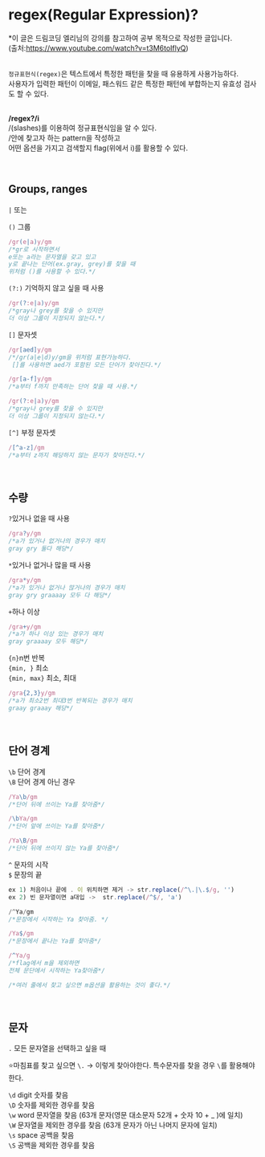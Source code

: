 # regex(Regular Expression)?
*이 글은 드림코딩 엘리님의 강의를 참고하여 공부 목적으로 작성한 글입니다.  
(출처:https://www.youtube.com/watch?v=t3M6toIflyQ)  
<br>

`정규표현식(regex)`은 텍스트에서 특정한 패턴을 찾을 때 유용하게 사용가능하다.  
사용자가 입력한 패턴이 이메일, 패스워드 같은 특정한 패턴에 부합하는지 유효성 검사도 할 수 있다. <br><br>


**/regex?/i**<br>
/(slashes)를 이용하여 정규표현식임을 알 수 있다.   
/안에 찾고자 하는 pattern을 작성하고   
어떤 옵션을 가지고 검색할지 flag(위에서 i)를 활용할 수 있다.

<br>


## Groups, ranges

`|`  또는

`()` 그룹

```jsx
/gr(e|a)y/gm
/*gr로 시작하면서 
e또는 a라는 문자열을 갖고 있고 
y로 끝나는 단어(ex.gray, grey)를 찾을 때 
위처럼 ()를 사용할 수 있다.*/
```

`(?:)` 기억하지 않고 싶을 때 사용

```jsx
/gr(?:e|a)y/gm
/*gray나 grey를 찾을 수 있지만 
더 이상 그룹이 지정되지 않는다.*/
```

`[]` 문자셋

```jsx
/gr[aed]y/gm
/*/gr(a|e|d)y/gm을 위처럼 표현가능하다.
 []를 사용하면 aed가 포함된 모든 단어가 찾아진다.*/
```

```jsx
/gr[a-f]y/gm
/*a부터 f까지 만족하는 단어 찾을 때 사용.*/
```

```jsx
/gr(?:e|a)y/gm
/*gray나 grey를 찾을 수 있지만 
더 이상 그룹이 지정되지 않는다.*/
```

`[^]` 부정 문자셋

```jsx
/[^a-z]/gm
/*a부터 z까지 해당하지 않는 문자가 찾아진다.*/
```
<br>

## 수량

`?`있거나 없을 때 사용

```jsx
/gra?y/gm 
/*a가 있거나 없거나의 경우가 매치
gray gry 둘다 해당*/
```

`*`있거나 없거나 많을 때 사용

```jsx
/gra*y/gm 
/*a가 있거나 없거나 많거나의 경우가 매치
gray gry graaaay 모두 다 해당*/
```

`+`하나 이상

```jsx
/gra+y/gm 
/*a가 하나 이상 있는 경우가 매치
gray graaaay 모두 해당*/
```

`{n}`n번 반복  
 `{min, }` 최소  
`{min, max}` 최소, 최대

```jsx
/gra{2,3}y/gm 
/*a가 최소2번 최대3번 반복되는 경우가 매치
graay graaay 해당*/
```
<br>

## 단어 경계

`\b` 단어 경계  
`\B` 단어 경계 아닌 경우

```jsx
/Ya\b/gm 
/*단어 뒤에 쓰이는 Ya를 찾아줌*/

/\bYa/gm 
/*단어 앞에 쓰이는 Ya를 찾아줌*/

/Ya\B/gm 
/*단어 뒤에 쓰이지 않는 Ya를 찾아줌*/
```

`^` 문자의 시작  
`$` 문장의 끝

```jsx
ex 1) 처음이나 끝에 . 이 위치하면 제거 -> str.replace(/^\.|\.$/g, '') 
ex 2) 빈 문자열이면 a대입 ->  str.replace(/^$/, 'a')

/^Ya/gm 
/*문장에서 시작하는 Ya 찾아줌. */

/Ya$/gm 
/*문장에서 끝나는 Ya를 찾아줌*/

/^Ya/g 
/*flag에서 m을 제외하면 
전체 문단에서 시작하는 Ya찾아줌*/

/*여러 줄에서 찾고 싶으면 m옵션을 활용하는 것이 좋다.*/
```
<br>

## 문자

`.` 모든 문자열을 선택하고 싶을 때

⭐마침표를 찾고 싶으면 `\.` → 이렇게 찾아야한다.
특수문자를 찾을 경우 `\`를 활용해야한다. 

`\d` digit 숫자를 찾음  
`\D` 숫자를 제외한 경우를 찾음  
`\w` word 문자열을 찾음 (63개 문자(영문 대소문자 52개 + 숫자 10 + _ )에 일치)
<br>
`\W` 문자열을 제외한 경우를 찾음 (63개 문자가 아닌 나머지 문자에 일치)
<br>
`\s` space 공백을 찾음  
`\S` 공백을 제외한 경우를 찾음  
